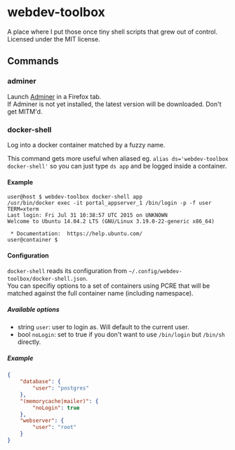 # webdev-toolbox
A place where I put those once tiny shell scripts that grew out of control.  
Licensed under the MIT license.

## Commands

### adminer
Launch [Adminer](https://github.com/vrana/adminer) in a Firefox tab.  
If Adminer is not yet installed, the latest version will be downloaded. Don't
get MITM'd.

### docker-shell
Log into a docker container matched by a fuzzy name.

This command gets more useful when aliased eg. `alias ds='webdev-toolbox
docker-shell'` so you can just type `ds app` and be logged inside a container.

#### Example
```shell
user@host $ webdev-toolbox docker-shell app
/usr/bin/docker exec -it portal_appserver_1 /bin/login -p -f user TERM=xterm
Last login: Fri Jul 31 10:38:57 UTC 2015 on UNKNOWN
Welcome to Ubuntu 14.04.2 LTS (GNU/Linux 3.19.0-22-generic x86_64)

 * Documentation:  https://help.ubuntu.com/
user@container $
```

#### Configuration
`docker-shell` reads its configuration from `~/.config/webdev-toolbox/docker-shell.json`.  
You can specifiy options to a set of containers using PCRE that will be matched
against the full container name (including namespace).

##### Available options
  * string `user`: user to login as. Will default to the current user.
  * bool `noLogin`: set to true if you don't want to use `/bin/login` but
    `/bin/sh` directly.

##### Example
```json
{
    "database": {
        "user": "postgres"
    },
    "(memorycache|mailer)": {
        "noLogin": true
    },
    "webserver": {
        "user": "root"
    }
}
```
